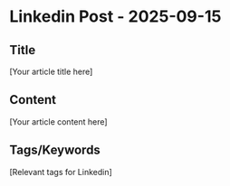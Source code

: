 # Linkedin Post - 2025-09-15

## Title
[Your article title here]

## Content
[Your article content here]

## Tags/Keywords
[Relevant tags for Linkedin]
